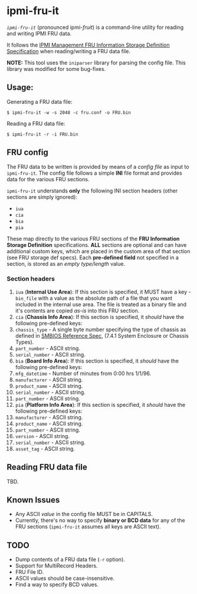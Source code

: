 # ipmi-fru-it
*`ipmi-fru-it`* (pronounced ipmi-_fruit_) is a command-line utility for reading and writing IPMI FRU data.

It follows the [IPMI Management FRU Information Storage Definition Specification](http://www.intel.com/content/dam/www/public/us/en/documents/product-briefs/platform-management-fru-document-rev-1-2-feb-2013.pdf) when reading/writing a FRU data file.

**NOTE:** This tool uses the `iniparser` library for parsing the config file. This library was modified for some bug-fixes.

## Usage:
Generating a FRU data file:
```
$ ipmi-fru-it -w -s 2048 -c fru.conf -o FRU.bin
```
Reading a FRU data file:
```
$ ipmi-fru-it -r -i FRU.bin
```
## FRU config
The FRU data to be written is provided by means of a _config file_ as input to `ipmi-fru-it`. The config file follows a simple **INI** file format and provides data for the various FRU sections. 

`ipmi-fru-it` understands **only** the following INI section headers (other sections are simply ignored):
* `iua`
* `cia`
* `bia`
* `pia`

These map directly to the various FRU sections of the **FRU Information Storage Definition** specifications. **ALL** sections are optional and can have additional custom keys, which are placed in the custom area of that section (see FRU storage def specs). Each **pre-defined field** not specified in a section, is stored as an _empty type/length_ value.

### Section headers
1. `iua` (**Internal Use Area**): If this section is specified, it MUST have a key - `bin_file` with a value as the absolute path of a file that you want included in the internal use area. The file is treated as a binary file and it's contents are copied _as-is_ into this FRU section.
2. `cia` (**Chassis Info Area**): If this section is specified, it _should_ have the following pre-defined keys:
  1. `chassis_type` - A single byte number specifying the type of chassis as defined in [SMBIOS Reference Spec](http://www.dmtf.org/sites/default/files/standards/documents/DSP0134_2.7.1.pdf), (7.4.1 System Enclosure or Chassis Types).
  2. `part_number` - ASCII string.
  3. `serial_number` - ASCII string.
3. `bia` (**Board Info Area**): If this section is specified, it _should_ have the following pre-defined keys:
  1. `mfg_datetime` - Number of minutes from 0:00 hrs 1/1/96.
  2. `manufacturer` - ASCII string.
  3. `product_name` - ASCII string.
  4. `serial_number` - ASCII string.
  5. `part_number`  - ASCII string.
4. `pia` (**Platform Info Area**): If this section is specified, it _should_ have the following pre-defined keys:
  1. `manufacturer` - ASCII string.
  2. `product_name` - ASCII string.
  3. `part_number`  - ASCII string.
  4. `version`  - ASCII string.
  5. `serial_number` - ASCII string.
  6. `asset_tag` - ASCII string.

## Reading FRU data file
TBD.

## Known Issues
* Any ASCII _value_ in the config file MUST be in CAPITALS.
* Currently, there's no way to specify **binary or BCD data** for any of the FRU sections (`ipmi-fru-it` assumes all keys are ASCII text).

## TODO
* Dump contents of a FRU data file (`-r` option).
* Support for MultiRecord Headers.
* FRU File ID.
* ASCII values should be case-insensitive.
* Find a way to specify BCD values.
